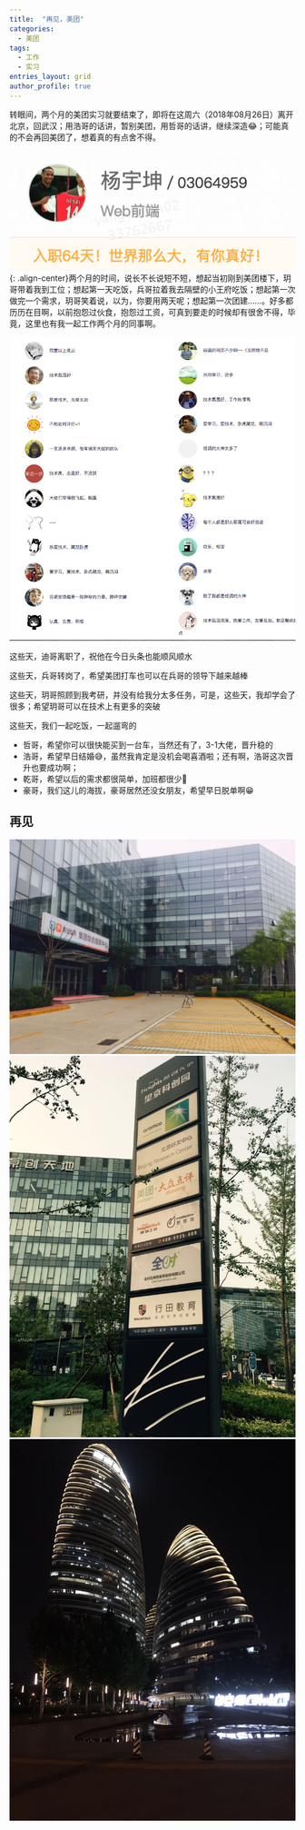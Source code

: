 ```yaml
---
title:  "再见，美团"
categories:
  - 美团
tags: 
  - 工作
  - 实习
entries_layout: grid
author_profile: true
---
```

转眼间，两个月的美团实习就要结束了，即将在这周六（2018年08月26日）离开北京，回武汉；用浩哥的话讲，暂别美团，用哲哥的话讲，继续深造:joy:；可能真的不会再回美团了，想着真的有点舍不得。

![01](/assets/images/2018-08-23-GoodBye-Meituan/01.png){: .align-center}两个月的时间，说长不长说短不短，想起当初刚到美团楼下，玥哥带着我到工位；想起第一天吃饭，兵哥拉着我去隔壁的小王府吃饭；想起第一次做完一个需求，玥哥笑着说，以为，你要用两天呢；想起第一次团建……。好多都历历在目啊，以前抱怨过伙食，抱怨过工资，可真到要走的时候却有很舍不得，毕竟，这里也有我一起工作两个月的同事啊。

![02](/assets/images/2018-08-23-GoodBye-Meituan/02.png)

这些天，迪哥离职了，祝他在今日头条也能顺风顺水

这些天，兵哥转岗了，希望美团打车也可以在兵哥的领导下越来越棒

这些天，玥哥照顾到我考研，并没有给我分太多任务，可是，这些天，我却学会了很多；希望玥哥可以在技术上有更多的突破

这些天，我们一起吃饭，一起遛弯的

- 哲哥，希望你可以很快能买到一台车，当然还有了，3-1大佬，晋升稳的
- 浩哥，希望早日结婚:sweat_smile:，虽然我肯定是没机会喝喜酒啦；还有啊，浩哥这次晋升也要成功啊；
- 乾哥，希望以后的需求都很简单，加班都很少:muscle:
- 豪哥，我们这儿的海拔，豪哥居然还没女朋友，希望早日脱单啊:grin:

## 再见

![03](/assets/images/2018-08-23-GoodBye-Meituan/03.png)
![04](/assets/images/2018-08-23-GoodBye-Meituan/04.jpg)
![05](/assets/images/2018-08-23-GoodBye-Meituan/05.jpg)